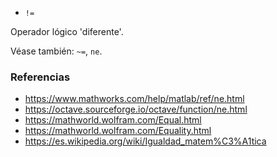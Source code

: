 - `!=`

Operador lógico 'diferente'.

Véase también: `~=`, `ne`.

### Referencias

- https://www.mathworks.com/help/matlab/ref/ne.html
- https://octave.sourceforge.io/octave/function/ne.html
- https://mathworld.wolfram.com/Equal.html
- https://mathworld.wolfram.com/Equality.html
- https://es.wikipedia.org/wiki/Igualdad_matem%C3%A1tica
